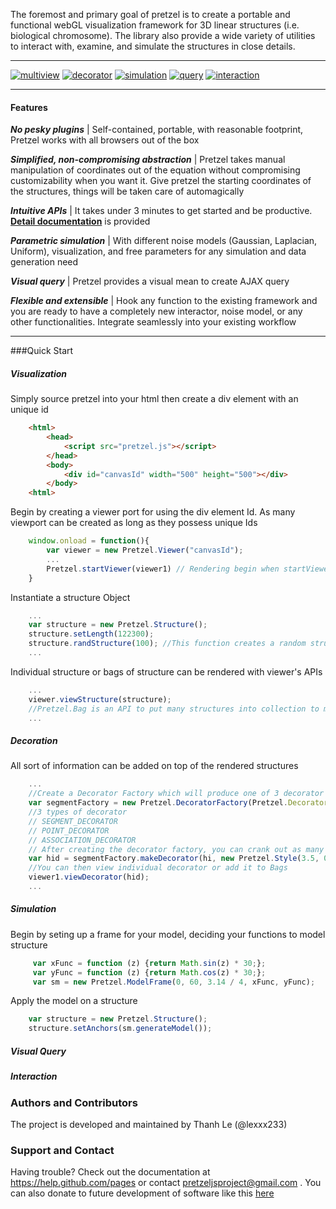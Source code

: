 The foremost and primary goal of pretzel is to create a portable and functional webGL visualization framework for 3D linear structures (i.e. biological chromosome). The library also provide a wide variety of utilities to interact with, examine, and simulate the structures in close details. 
___
[![multiview](http://bx.psu.edu/~thanh/multiview_demo.png)](http://bx.psu.edu/~thanh/example/multiview.html)
[![decorator](http://bx.psu.edu/~thanh/decorator_demo.png)](http://bx.psu.edu/~thanh/example/decorator.html)
[![simulation](http://bx.psu.edu/~thanh/simulation_demo.png)](http://bx.psu.edu/~thanh/example/simulator.html)
[![query](http://bx.psu.edu/~thanh/query_demo.png)](http://bx.psu.edu/~thanh/example/#)
[![interaction](http://bx.psu.edu/~thanh/interaction_demo.png)](http://bx.psu.edu/~thanh/#)
___
#### Features
_**No pesky plugins**_ | Self-contained, portable, with reasonable footprint, Pretzel works with all browsers out of the box

_**Simplified, non-compromising abstraction**_ | Pretzel takes manual manipulation of coordinates out of the equation without compromising customizability when you want it. Give pretzel the starting coordinates of the structures, things will be taken care of automagically

_**Intuitive APIs**_ | It takes under 3 minutes to get started and be productive. [**Detail documentation**](www.google.com) is provided 

_**Parametric simulation**_ | With different noise models (Gaussian, Laplacian, Uniform), visualization, and free parameters for any simulation and data generation need

_**Visual query**_ | Pretzel provides a visual mean to create AJAX query

_**Flexible and extensible**_ | Hook any function to the existing framework and you are ready to have a completely new interactor, noise model, or any other functionalities. Integrate seamlessly into your existing workflow
___
###Quick Start

##### Visualization
Simply source pretzel into your html then create a div element with an unique id
```html
    <html>
        <head>
            <script src="pretzel.js"></script>
        </head>
        <body>
            <div id="canvasId" width="500" height="500"></div>
        </body>
    <html>
```
Begin by creating a viewer port for using the div element Id. 
As many viewport can be created as long as they possess unique Ids
```javascript
    window.onload = function(){
        var viewer = new Pretzel.Viewer("canvasId");
        ...
        Pretzel.startViewer(viewer1) // Rendering begin when startViewer routine is called
    }
```
Instantiate a structure Object
```javascript
    ...
    var structure = new Pretzel.Structure();
    structure.setLength(122300);
    structure.randStructure(100); //This function creates a random structure with 100 joints
    ...
```
Individual structure or bags of structure can be rendered with viewer's APIs
```javascript
    ...
    viewer.viewStructure(structure);
    //Pretzel.Bag is an API to put many structures into collection to manipulate and view all at the same time
    ...
```
##### Decoration
All sort of information can be added on top of the rendered structures
```javascript
    ...
    //Create a Decorator Factory which will produce one of 3 decorator type
    var segmentFactory = new Pretzel.DecoratorFactory(Pretzel.DecoratorFactory.TYPE.SEGMENT_DECORATOR);
    //3 types of decorator
    // SEGMENT_DECORATOR
    // POINT_DECORATOR
    // ASSOCIATION_DECORATOR
    // After creating the decorator factory, you can crank out as many decorator of this type as you wish
    var hid = segmentFactory.makeDecorator(hi, new Pretzel.Style(3.5, 0x00ff00, 1), 25, 75);
    //You can then view individual decorator or add it to Bags
    viewer1.viewDecorator(hid);
    ...
```
##### Simulation
Begin by seting up a frame for your model, deciding your functions to model structure
```javascript
     var xFunc = function (z) {return Math.sin(z) * 30;};
     var yFunc = function (z) {return Math.cos(z) * 30;};
     var sm = new Pretzel.ModelFrame(0, 60, 3.14 / 4, xFunc, yFunc);
```
Apply the model on a structure
```javascript
    var structure = new Pretzel.Structure();
    structure.setAnchors(sm.generateModel());
```
##### Visual Query

##### Interaction

### Authors and Contributors
The project is developed and maintained by Thanh Le (@lexxx233)

### Support and Contact
Having trouble? Check out the documentation at https://help.github.com/pages or contact pretzeljsproject@gmail.com . You can also donate to future development of software like this [here](#)
